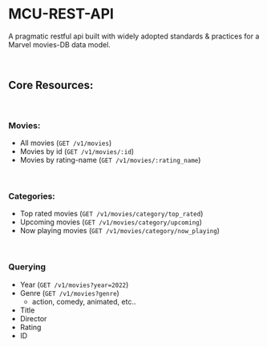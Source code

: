 # MCU-REST-API
A pragmatic restful api built with widely adopted standards &amp; practices for a Marvel movies-DB data model.

<br>

## Core Resources:

<br>

### Movies:
- All movies (`GET /v1/movies`)
- Movies by id (`GET /v1/movies/:id`)
- Movies by rating-name (`GET /v1/movies/:rating_name`)

<br>

### Categories:
- Top rated movies (`GET /v1/movies/category/top_rated`)
- Upcoming movies (`GET /v1/movies/category/upcoming`)
- Now playing movies (`GET /v1/movies/category/now_playing`)

<br>

### Querying
- Year (`GET /v1/movies?year=2022`)
- Genre (`GET /v1/movies?genre`)
    * action, comedy, animated, etc..
- Title
- Director
- Rating
- ID
